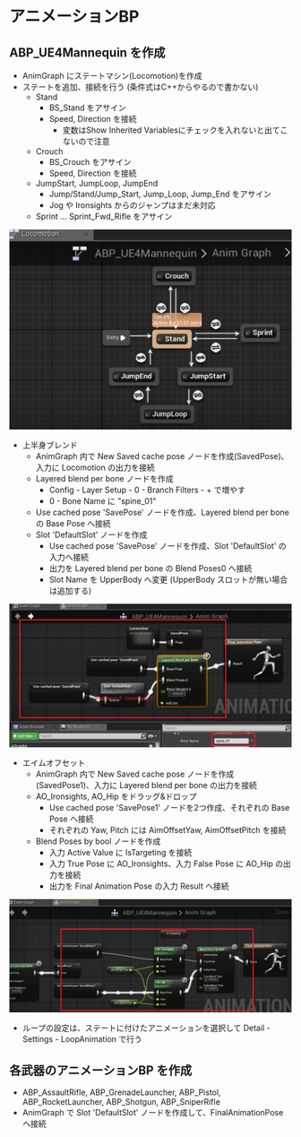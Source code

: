 ﻿# アニメーションBP

## ABP_UE4Mannequin を作成

* AnimGraph にステートマシン(Locomotion)を作成
* ステートを追加、接続を行う (条件式はC++からやるので書かない)
	* Stand
		* BS_Stand をアサイン
		* Speed, Direction を接続 
			* 変数はShow Inherited Variablesにチェックを入れないと出てこないので注意
	* Crouch
		* BS_Crouch をアサイン
		* Speed, Direction を接続
	* JumpStart, JumpLoop, JumpEnd
		* Jump/Stand/Jump_Start, Jump_Loop, Jump_End をアサイン
		* Jog や Ironsights からのジャンプはまだ未対応
	* Sprint ... Sprint_Fwd_Rifle をアサイン

![画像](AnimBP_StateMachine.png)

* 上半身ブレンド
    * AnimGraph 内で New Saved cache pose ノードを作成(SavedPose)、入力に Locomotion の出力を接続
    * Layered blend per bone ノードを作成
        * Config - Layer Setup - 0 - Branch Filters - + で増やす
        * 0 - Bone Name に "spine_01"
    * Use cached pose 'SavePose' ノードを作成、Layered blend per bone の Base Pose へ接続
    * Slot 'DefaultSlot' ノードを作成
        * Use cached pose 'SavePose' ノードを作成、Slot 'DefaultSlot' の入力へ接続
        * 出力を Layered blend per bone の Blend Poses0 へ接続
        * Slot Name を UpperBody へ変更 (UpperBody スロットが無い場合は追加する)

![画像](AnimBP_LayeredBlend.png)

* エイムオフセット
    * AnimGraph 内で New Saved cache pose ノードを作成(SavedPose1)、入力に Layered blend per bone の出力を接続
    * AO_Ironsights, AO_Hip をドラッグ&ドロップ
        * Use cached pose 'SavePose1' ノードを2つ作成、それぞれの Base Pose へ接続
        * それぞれの Yaw, Pitch には AimOffsetYaw, AimOffsetPitch を接続
    * Blend Poses by bool ノードを作成
        * 入力 Active Value に IsTargeting を接続
        * 入力 True Pose に AO_Ironsights、入力 False Pose に AO_Hip の出力を接続
        * 出力を Final Animation Pose の入力 Result へ接続

![画像](AnimBP_AimOffset.png)

* ループの設定は、ステートに付けたアニメーションを選択して Detail - Settings - LoopAnimation で行う

## 各武器のアニメーションBP を作成
* ABP_AssaultRifle, ABP_GrenadeLauncher, ABP_Pistol, ABP_RocketLauncher, ABP_Shotgun, ABP_SniperRifle
* AnimGraph で Slot 'DefaultSlot' ノードを作成して、FinalAnimationPose へ接続

